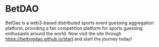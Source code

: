 # BetDAO
BetDao is a web3-based distributed sports event guessing aggregation platform, providing a fair competition platform for sports guessing enthusiasts around the world.
Now visit the site through https://bettingdao.github.io/start and start the journey today!


